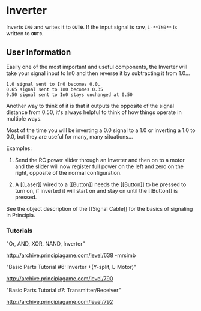 # Inverter
Inverts **`IN0`** and writes it to **`OUT0`**. If the input signal is raw, `1-**IN0**` is written to **`OUT0`**.

## User Information
Easily one of the most important and useful components, the Inverter will take your signal input to In0 and then reverse it by subtracting it from 1.0...

```
1.0 signal sent to In0 becomes 0.0,
0.65 signal sent to In0 becomes 0.35
0.50 signal sent to In0 stays unchanged at 0.50
```

Another way to think of it is that it outputs the opposite of the signal distance from 0.50, it's always helpful to think of how things operate in multiple ways.

Most of the time you will be inverting a 0.0 signal to a 1.0 or inverting a 1.0 to 0.0, but they are useful for many, many situations...

Examples:

1. Send the RC power slider through an Inverter and then on to a motor and the slider will now register full power on the left and zero on the right, opposite of the normal configuration.

2. A [[Laser]] wired to a [[Button]] needs the [[Button]] to be pressed to turn on, if inverted it will start on and stay on until the [[Button]] is pressed.

See the object description of the [[Signal Cable]] for the basics of signaling in Principia.

### Tutorials
"Or, AND, XOR, NAND, Inverter"

http://archive.principiagame.com/level/638 -mrsimb

"Basic Parts Tutorial #6: Inverter +(Y-split, L-Motor)"

http://archive.principiagame.com/level/790

"Basic Parts Tutorial #7: Transmitter/Receiver"

http://archive.principiagame.com/level/792